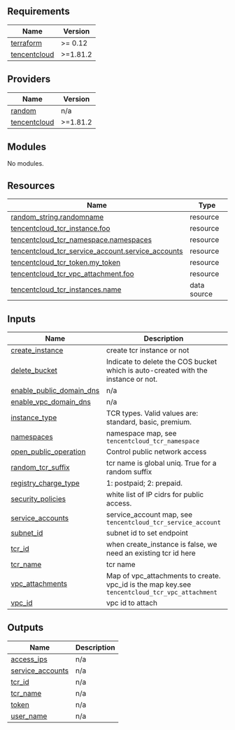 ## Requirements

| Name | Version |
|------|---------|
| <a name="requirement_terraform"></a> [terraform](#requirement\_terraform) | >= 0.12 |
| <a name="requirement_tencentcloud"></a> [tencentcloud](#requirement\_tencentcloud) | >=1.81.2 |

## Providers

| Name | Version |
|------|---------|
| <a name="provider_random"></a> [random](#provider\_random) | n/a |
| <a name="provider_tencentcloud"></a> [tencentcloud](#provider\_tencentcloud) | >=1.81.2 |

## Modules

No modules.

## Resources

| Name | Type |
|------|------|
| [random_string.randomname](https://registry.terraform.io/providers/hashicorp/random/latest/docs/resources/string) | resource |
| [tencentcloud_tcr_instance.foo](https://registry.terraform.io/providers/tencentcloudstack/tencentcloud/latest/docs/resources/tcr_instance) | resource |
| [tencentcloud_tcr_namespace.namespaces](https://registry.terraform.io/providers/tencentcloudstack/tencentcloud/latest/docs/resources/tcr_namespace) | resource |
| [tencentcloud_tcr_service_account.service_accounts](https://registry.terraform.io/providers/tencentcloudstack/tencentcloud/latest/docs/resources/tcr_service_account) | resource |
| [tencentcloud_tcr_token.my_token](https://registry.terraform.io/providers/tencentcloudstack/tencentcloud/latest/docs/resources/tcr_token) | resource |
| [tencentcloud_tcr_vpc_attachment.foo](https://registry.terraform.io/providers/tencentcloudstack/tencentcloud/latest/docs/resources/tcr_vpc_attachment) | resource |
| [tencentcloud_tcr_instances.name](https://registry.terraform.io/providers/tencentcloudstack/tencentcloud/latest/docs/data-sources/tcr_instances) | data source |

## Inputs

| Name | Description | Type | Default | Required |
|------|-------------|------|---------|:--------:|
| <a name="input_create_instance"></a> [create\_instance](#input\_create\_instance) | create tcr instance or not | `bool` | `true` | no |
| <a name="input_delete_bucket"></a> [delete\_bucket](#input\_delete\_bucket) | Indicate to delete the COS bucket which is auto-created with the instance or not. | `bool` | `false` | no |
| <a name="input_enable_public_domain_dns"></a> [enable\_public\_domain\_dns](#input\_enable\_public\_domain\_dns) | n/a | `bool` | `false` | no |
| <a name="input_enable_vpc_domain_dns"></a> [enable\_vpc\_domain\_dns](#input\_enable\_vpc\_domain\_dns) | n/a | `bool` | `true` | no |
| <a name="input_instance_type"></a> [instance\_type](#input\_instance\_type) | TCR types. Valid values are: standard, basic, premium. | `string` | `"basic"` | no |
| <a name="input_namespaces"></a> [namespaces](#input\_namespaces) | namespace map, see `tencentcloud_tcr_namespace` | `any` | `{}` | no |
| <a name="input_open_public_operation"></a> [open\_public\_operation](#input\_open\_public\_operation) | Control public network access | `bool` | `false` | no |
| <a name="input_random_tcr_suffix"></a> [random\_tcr\_suffix](#input\_random\_tcr\_suffix) | tcr name is global uniq. True for a random suffix | `bool` | `false` | no |
| <a name="input_registry_charge_type"></a> [registry\_charge\_type](#input\_registry\_charge\_type) | 1: postpaid; 2: prepaid. | `number` | `1` | no |
| <a name="input_security_policies"></a> [security\_policies](#input\_security\_policies) | white list of IP cidrs for public access. | `list(any)` | `[]` | no |
| <a name="input_service_accounts"></a> [service\_accounts](#input\_service\_accounts) | service\_account map, see `tencentcloud_tcr_service_account` | `any` | `{}` | no |
| <a name="input_subnet_id"></a> [subnet\_id](#input\_subnet\_id) | subnet id to set endpoint | `string` | `null` | no |
| <a name="input_tcr_id"></a> [tcr\_id](#input\_tcr\_id) | when create\_instance is false, we need an existing tcr id here | `string` | `""` | no |
| <a name="input_tcr_name"></a> [tcr\_name](#input\_tcr\_name) | tcr name | `string` | n/a | yes |
| <a name="input_vpc_attachments"></a> [vpc\_attachments](#input\_vpc\_attachments) | Map of vpc\_attachments to create. vpc\_id is the map key.see `tencentcloud_tcr_vpc_attachment` | `any` | `{}` | no |
| <a name="input_vpc_id"></a> [vpc\_id](#input\_vpc\_id) | vpc id to attach | `string` | `null` | no |

## Outputs

| Name | Description |
|------|-------------|
| <a name="output_access_ips"></a> [access\_ips](#output\_access\_ips) | n/a |
| <a name="output_service_accounts"></a> [service\_accounts](#output\_service\_accounts) | n/a |
| <a name="output_tcr_id"></a> [tcr\_id](#output\_tcr\_id) | n/a |
| <a name="output_tcr_name"></a> [tcr\_name](#output\_tcr\_name) | n/a |
| <a name="output_token"></a> [token](#output\_token) | n/a |
| <a name="output_user_name"></a> [user\_name](#output\_user\_name) | n/a |
